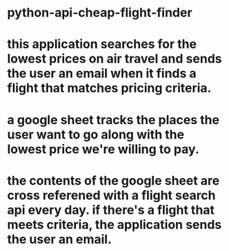 # python-api-cheap-flight-finder

# this application searches for the lowest prices on air travel and sends the user an email when it finds a flight that matches pricing criteria.

# a google sheet tracks the places the user want to go along with the lowest price we're willing to pay.

# the contents of the google sheet are cross referened with a flight search api every day.  if there's a flight that meets criteria, the application sends the user an email.